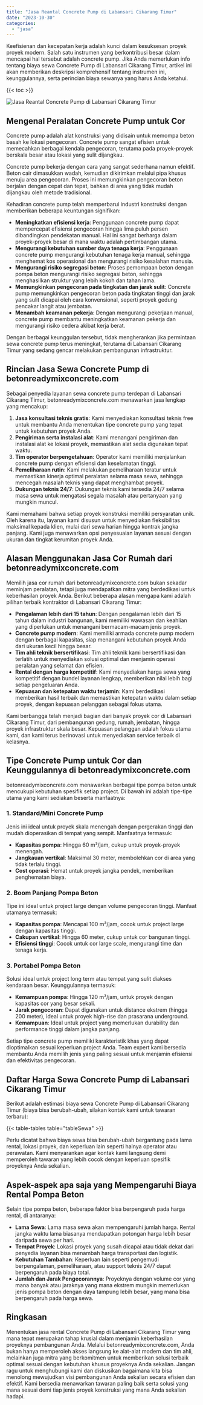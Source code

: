 ```yaml
---
title: "Jasa Reantal Concrete Pump di Labansari Cikarang Timur"
date: "2023-10-30"
categories: 
  - "jasa"
---
```


Keefisienan dan kecepatan kerja adalah kunci dalam kesuksesan proyek proyek modern. Salah satu instrumen yang berkontribusi besar dalam mencapai hal tersebut adalah concrete pump. Jika Anda memerlukan info tentang biaya sewa Concrete Pump di Labansari Cikarang Timur, artikel ini akan memberikan deskripsi komprehensif tentang instrumen ini, keunggulannya, serta perincian biaya sewanya yang harus Anda ketahui.

{{< toc >}}

![Jasa Reantal Concrete Pump di Labansari Cikarang Timur](https://betoncor8.github.io/pump/concrete-pump%20(25).png)

## Mengenal Peralatan Concrete Pump untuk Cor

Concrete pump adalah alat konstruksi yang didisain untuk memompa beton basah ke lokasi pengecoran. Concrete pump sangat efisien untuk memecahkan berbagai kendala pengecoran, terutama pada proyek-proyek berskala besar atau lokasi yang sulit dijangkau.

Concrete pump bekerja dengan cara yang sangat sederhana namun efektif. Beton cair dimasukkan wadah, kemudian dikirimkan melalui pipa khusus menuju area pengecoran. Proses ini memungkinkan pengecoran beton berjalan dengan cepat dan tepat, bahkan di area yang tidak mudah dijangkau oleh metode tradisional.

Kehadiran concrete pump telah memperbarui industri konstruksi dengan memberikan beberapa keuntungan signifikan:

- **Meningkatkan efisiensi kerja**: Penggunaan concrete pump dapat mempercepat efisiensi pengecoran hingga lima puluh persen dibandingkan pendekatan manual. Hal ini sangat berharga dalam proyek-proyek besar di mana waktu adalah pertimbangan utama.
- **Mengurangi kebutuhan sumber daya tenaga kerja**: Penggunaan concrete pump mengurangi kebutuhan tenaga kerja manual, sehingga menghemat kos operasional dan mengurangi risiko kesalahan manusia.
- **Mengurangi risiko segregasi beton**: Proses pemompaan beton dengan pompa beton mengurangi risiko segregasi beton, sehingga menghasilkan struktur yang lebih kokoh dan tahan lama.
- **Memungkinkan pengecoran pada tingkatan dan jarak sulit**: Concrete pump memungkinkan pengecoran beton pada tingkatan tinggi dan jarak yang sulit dicapai oleh cara konvensional, seperti proyek gedung pencakar langit atau jembatan.
- **Menambah keamanan pekerja**: Dengan mengurangi pekerjaan manual, concrete pump membantu meningkatkan keamanan pekerja dan mengurangi risiko cedera akibat kerja berat.

Dengan berbagai keunggulan tersebut, tidak mengherankan jika permintaan sewa concrete pump terus meningkat, terutama di Labansari Cikarang Timur yang sedang gencar melakukan pembangunan infrastruktur.

## Rincian Jasa Sewa Concrete Pump di betonreadymixconcrete.com

Sebagai penyedia layanan sewa concrete pump terdepan di Labansari Cikarang Timur, betonreadymixconcrete.com menawarkan jasa lengkap yang mencakup:

1. **Jasa konsultasi teknis gratis**: Kami menyediakan konsultasi teknis free untuk membantu Anda menentukan tipe concrete pump yang tepat untuk kebutuhan proyek Anda.
2. **Pengiriman serta instalasi alat**: Kami menangani pengiriman dan instalasi alat ke lokasi proyek, memastikan alat sedia digunakan tepat waktu.
3. **Tim operator berpengetahuan**: Operator kami memiliki menjalankan concrete pump dengan efisiensi dan keselamatan tinggi.
4. **Pemeliharaan rutin**: Kami melakukan pemeliharaan teratur untuk memastikan kinerja optimal peralatan selama masa sewa, sehingga mencegah masalah teknis yang dapat menghambat proyek.
5. **Dukungan teknis 24/7**: Dukungan teknis kami tersedia 24/7 selama masa sewa untuk mengatasi segala masalah atau pertanyaan yang mungkin muncul.

Kami memahami bahwa setiap proyek konstruksi memiliki persyaratan unik. Oleh karena itu, layanan kami disusun untuk menyediakan fleksibilitas maksimal kepada klien, mulai dari sewa harian hingga kontrak jangka panjang. Kami juga menawarkan opsi penyesuaian layanan sesuai dengan ukuran dan tingkat kerumitan proyek Anda.

## Alasan Menggunakan Jasa Cor Rumah dari betonreadymixconcrete.com

Memilih jasa cor rumah dari betonreadymixconcrete.com bukan sekadar meminjam peralatan, tetapi juga mendapatkan mitra yang berdedikasi untuk keberhasilan proyek Anda. Berikut beberapa alasan mengapa kami adalah pilihan terbaik kontraktor di Labansari Cikarang Timur:

- **Pengalaman lebih dari 15 tahun**: Dengan pengalaman lebih dari 15 tahun dalam industri bangunan, kami memiliki wawasan dan keahlian yang diperlukan untuk menangani bermacam-macam jenis proyek.
- **Concrete pump modern**: Kami memiliki armada concrete pump modern dengan berbagai kapasitas, siap menangani kebutuhan proyek Anda dari ukuran kecil hingga besar.
- **Tim ahli teknik bersertifikasi**: Tim ahli teknik kami bersertifikasi dan terlatih untuk menyediakan solusi optimal dan menjamin operasi peralatan yang selamat dan efisien.
- **Rental dengan harga kompetitif**: Kami menyediakan harga sewa yang kompetitif dengan bundel layanan lengkap, memberikan nilai lebih bagi setiap pengeluaran Anda.
- **Kepuasan dan ketepatan waktu terjamin**: Kami berdedikasi memberikan hasil terbaik dan memastikan ketepatan waktu dalam setiap proyek, dengan kepuasan pelanggan sebagai fokus utama.

Kami berbangga telah menjadi bagian dari banyak proyek cor di Labansari Cikarang Timur, dari pembangunan gedung, rumah, jembatan, hingga proyek infrastruktur skala besar. Kepuasan pelanggan adalah fokus utama kami, dan kami terus berinovasi untuk menyediakan service terbaik di kelasnya.

## Tipe Concrete Pump untuk Cor dan Keunggulannya di betonreadymixconcrete.com

betonreadymixconcrete.com menawarkan berbagai tipe pompa beton untuk mencukupi kebutuhan spesifik setiap project. Di bawah ini adalah tipe-tipe utama yang kami sediakan beserta manfaatnya:

### 1\. Standard/Mini Concrete Pump

Jenis ini ideal untuk proyek skala menengah dengan pergerakan tinggi dan mudah dioperasikan di tempat yang sempit. Manfaatnya termasuk:

- **Kapasitas pompa**: Hingga 60 m³/jam, cukup untuk proyek-proyek menengah.
- **Jangkauan vertikal**: Maksimal 30 meter, membolehkan cor di area yang tidak terlalu tinggi.
- **Cost operasi**: Hemat untuk proyek jangka pendek, memberikan penghematan biaya.

### 2\. Boom Panjang Pompa Beton

Tipe ini ideal untuk project large dengan volume pengecoran tinggi. Manfaat utamanya termasuk:

- **Kapasitas pompa**: Mencapai 100 m³/jam, cocok untuk project large dengan kapasitas tinggi.
- **Cakupan vertikal**: Hingga 60 meter, cukup untuk cor bangunan tinggi.
- **Efisiensi tinggi**: Cocok untuk cor large scale, mengurangi time dan tenaga kerja.

### 3\. Portabel Pompa Beton

Solusi ideal untuk project long term atau tempat yang sulit diakses kendaraan besar. Keunggulannya termasuk:

- **Kemampuan pompa**: Hingga 120 m³/jam, untuk proyek dengan kapasitas cor yang besar sekali.
- **Jarak pengecoran**: Dapat digunakan untuk distance ekstrem (hingga 200 meter), ideal untuk proyek high-rise dan prasarana underground.
- **Kemampuan**: Ideal untuk project yang memerlukan durability dan performance tinggi dalam jangka panjang.

Setiap tipe concrete pump memiliki karakteristik khas yang dapat dioptimalkan sesuai keperluan project Anda. Team expert kami bersedia membantu Anda memilih jenis yang paling sesuai untuk menjamin efisiensi dan efektivitas pengecoran.

## Daftar Harga Sewa Concrete Pump di Labansari Cikarang Timur

Berikut adalah estimasi biaya sewa Concrete Pump di Labansari Cikarang Timur (biaya bisa berubah-ubah, silakan kontak kami untuk tawaran terbaru):

{{< table-tables table="tableSewa" >}}

Perlu dicatat bahwa biaya sewa bisa berubah-ubah bergantung pada lama rental, lokasi proyek, dan keperluan lain seperti halnya operator atau perawatan. Kami menyarankan agar kontak kami langsung demi memperoleh tawaran yang lebih cocok dengan keperluan spesifik proyeknya Anda sekalian.

## Aspek-aspek apa saja yang Mempengaruhi Biaya Rental Pompa Beton

Selain tipe pompa beton, beberapa faktor bisa berpengaruh pada harga rental, di antaranya:

- **Lama Sewa**: Lama masa sewa akan mempengaruhi jumlah harga. Rental jangka waktu lama biasanya mendapatkan potongan harga lebih besar daripada sewa per hari.
- **Tempat Proyek**: Lokasi proyek yang susah dicapai atau tidak dekat dari penyedia layanan bisa menambah harga transportasi dan logistik.
- **Kebutuhan Tambahan**: Keperluan lain seperti pengemudi berpengalaman, pemeliharaan, atau support teknis 24/7 dapat berpengaruh pada biaya total.
- **Jumlah dan Jarak Pengecorannya**: Proyeknya dengan volume cor yang mana banyak atau jaraknya yang mana ekstrem mungkin memerlukan jenis pompa beton dengan daya tampung lebih besar, yang mana bisa berpengaruh pada harga sewa.

## Ringkasan

Menentukan jasa rental Concrete Pump di Labansari Cikarang Timur yang mana tepat merupakan tahap krusial dalam menjamin keberhasilan proyeknya pembangunan Anda. Melalui betonreadymixconcrete.com, Anda bukan hanya memperoleh akses langsung ke alat-alat modern dan tim ahli, melainkan juga mitra yang berkomitmen untuk memberikan solusi terbaik optimal sesuai dengan kebutuhan khusus proyeknya Anda sekalian. Jangan ragu untuk menghubungi kami dan diskusikan bagaimana kita bisa menolong mewujudkan visi pembangunan Anda sekalian secara efisien dan efektif. Kami bersedia menawarkan tawaran paling baik serta solusi yang mana sesuai demi tiap jenis proyek konstruksi yang mana Anda sekalian hadapi.
